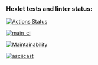 ### Hexlet tests and linter status:
[![Actions Status](https://github.com/CatIsCode/frontend-project-46/actions/workflows/hexlet-check.yml/badge.svg)](https://github.com/CatIsCode/frontend-project-46/actions)

[![main_ci](https://github.com/CatIsCode/frontend-project-46/actions/workflows/main_ci.yml/badge.svg)](https://github.com/CatIsCode/frontend-project-46/actions/workflows/main_ci.yml)

[![Maintainability](https://api.codeclimate.com/v1/badges/a98a972ebe4ec5e1d8f9/maintainability)](https://codeclimate.com/github/CatIsCode/frontend-project-46/maintainability)

[![asciicast](https://asciinema.org/a/ApP9ftac9RvSVXVNOzlrSxruO.svg)](https://asciinema.org/a/ApP9ftac9RvSVXVNOzlrSxruO)